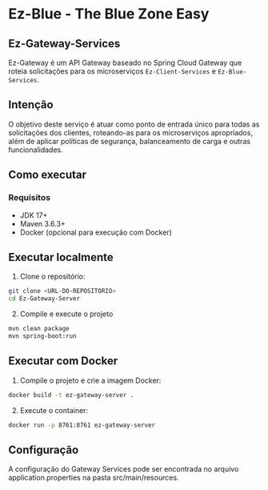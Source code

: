 # Ez-Blue - The Blue Zone Easy
## Ez-Gateway-Services

Ez-Gateway é um API Gateway baseado no Spring Cloud Gateway que roteia solicitações para os microserviços `Ez-Client-Services` e `Ez-Blue-Services`.

## Intenção

O objetivo deste serviço é atuar como ponto de entrada único para todas as solicitações dos clientes, roteando-as para os microserviços apropriados, além de aplicar políticas de segurança, balanceamento de carga e outras funcionalidades.

## Como executar

### Requisitos

- JDK 17+
- Maven 3.6.3+
- Docker (opcional para execução com Docker)

## Executar localmente

1. Clone o repositório:
```sh
git clone <URL-DO-REPOSITORIO>
cd Ez-Gateway-Server
```

2. Compile e execute o projeto
```sh
mvn clean package
mvn spring-boot:run
```
## Executar com Docker

1. Compile o projeto e crie a imagem Docker:
```sh
docker build -t ez-gateway-server .
```

2. Execute o container:
```sh
docker run -p 8761:8761 ez-gateway-server
```

## Configuração
A configuração do Gateway Services pode ser encontrada no arquivo application.properties na pasta src/main/resources.